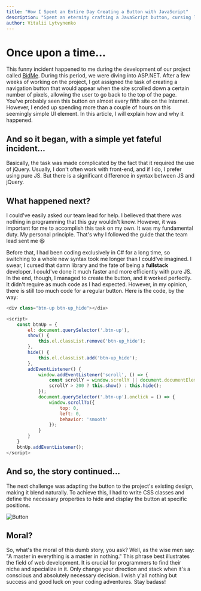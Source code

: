 ```yaml
---
title: "How I Spent an Entire Day Creating a Button with JavaScript"
description: "Spent an eternity crafting a JavaScript button, cursing libraries and fate. Moral: be a master in something, unless you enjoy code-induced hair-pulling marathons!"
author: Vitalii Lytvynenko
---
```


# Once upon a time...

This funny incident happened to me during the development of our project called [BidMe](https://bidme.flurium.com).
During this period, we were diving into ASP.NET. After a few weeks of working on the
project, I got assigned the task of creating a navigation button that would appear when
the site scrolled down a certain number of pixels, allowing the user to go back to the
top of the page. You've probably seen this button on almost every fifth site on the
Internet. However, I ended up spending more than a couple of hours on this seemingly
simple UI element. In this article, I will explain how and why it happened.

## And so it began, with a simple yet fateful incident...

Basically, the task was made complicated by the fact that it required the use of jQuery.
Usually, I don't often work with front-end, and if I do, I prefer using pure JS.
But there is a significant difference in syntax between JS and jQuery.

## What happened next?

I could've easily asked our team lead for help. I believed that there was nothing in
programming that this guy wouldn't know. However, it was important for me to accomplish
this task on my own. It was my fundamental duty. My personal principle. That's why I
followed the guide that the team lead sent me :laughing:

Before that, I had been coding exclusively in C# for a long time, so switching to a
whole new syntax took me longer than I could've imagined.
I swear, I cursed that damn library and the fate of being a **fullstack** developer.
I could've done it much faster and more efficiently with pure JS. In the end, though,
I managed to create the button, and it worked perfectly. It didn't require as much code
as I had expected. However, in my opinion, there is still too much code for a regular button.
Here is the code, by the way:

```js
<div class="btn-up btn-up_hide"></div>

<script>
    const btnUp = {
        el: document.querySelector('.btn-up'),
        show() {
            this.el.classList.remove('btn-up_hide');
        },
        hide() {
            this.el.classList.add('btn-up_hide');
        },
        addEventListener() {
            window.addEventListener('scroll', () => {
                const scrollY = window.scrollY || document.documentElement.scrollTop;
                scrollY > 200 ? this.show() : this.hide();
            });
            document.querySelector('.btn-up').onclick = () => {
                window.scrollTo({
                    top: 0,
                    left: 0,
                    behavior: 'smooth'
                });
            }
        }
    }
    btnUp.addEventListener();
</script>
```

## And so, the story continued...

The next challenge was adapting the button to the project's existing design, making it
blend naturally. To achieve this, I had to write CSS classes and define the necessary
properties to hide and display the button at specific positions.

![Button](/btn.jpg)

## Moral?

So, what's the moral of this dumb story, you ask? Well, as the wise men say:
"A master in everything is a master in nothing." This phrase best illustrates
the field of web development. It is crucial for programmers to find their niche and
specialize in it. Only change your direction and stack when it's a conscious and
absolutely necessary decision. I wish y'all nothing but success and good luck on your
coding adventures. Stay badass!

